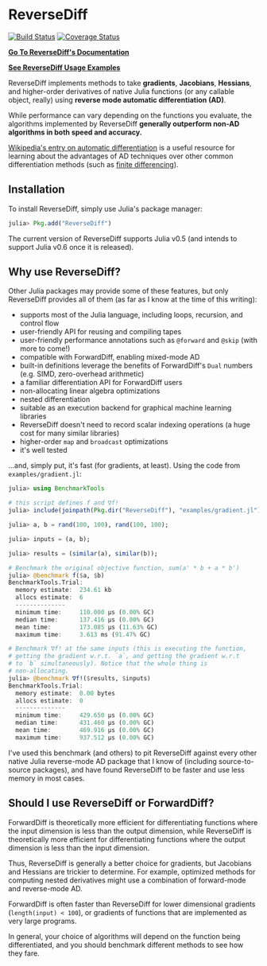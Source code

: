 # ReverseDiff

[![Build Status](https://travis-ci.org/JuliaDiff/ReverseDiff.jl.svg?branch=master)](https://travis-ci.org/JuliaDiff/ReverseDiff.jl)
[![Coverage Status](https://coveralls.io/repos/github/JuliaDiff/ReverseDiff.jl/badge.svg?branch=master)](https://coveralls.io/github/JuliaDiff/ReverseDiff.jl?branch=master)

[**Go To ReverseDiff's Documentation**](http://www.juliadiff.org/ReverseDiff.jl/)

[**See ReverseDiff Usage Examples**](https://github.com/JuliaDiff/ReverseDiff.jl/tree/master/examples)

ReverseDiff implements methods to take **gradients**, **Jacobians**, **Hessians**, and
higher-order derivatives of native Julia functions (or any callable object, really) using
**reverse mode automatic differentiation (AD)**.

While performance can vary depending on the functions you evaluate, the algorithms
implemented by ReverseDiff **generally outperform non-AD algorithms in both speed and
accuracy.**

[Wikipedia's entry on automatic differentiation](https://en.wikipedia.org/wiki/Automatic_differentiation)
is a useful resource for learning about the advantages of AD techniques over other common
differentiation methods (such as [finite differencing](https://en.wikipedia.org/wiki/Numerical_differentiation)).

## Installation

To install ReverseDiff, simply use Julia's package manager:

```julia
julia> Pkg.add("ReverseDiff")
```

The current version of ReverseDiff supports Julia v0.5 (and intends to support Julia v0.6 once it is released).

## Why use ReverseDiff?

Other Julia packages may provide some of these features, but only ReverseDiff provides all
of them (as far as I know at the time of this writing):

- supports most of the Julia language, including loops, recursion, and control flow
- user-friendly API for reusing and compiling tapes
- user-friendly performance annotations such as `@forward` and `@skip` (with more to come!)
- compatible with ForwardDiff, enabling mixed-mode AD
- built-in definitions leverage the benefits of ForwardDiff's `Dual` numbers (e.g. SIMD, zero-overhead arithmetic)
- a familiar differentiation API for ForwardDiff users
- non-allocating linear algebra optimizations
- nested differentiation
- suitable as an execution backend for graphical machine learning libraries
- ReverseDiff doesn't need to record scalar indexing operations (a huge cost for many similar libraries)
- higher-order `map` and `broadcast` optimizations
- it's well tested

...and, simply put, it's fast (for gradients, at least). Using the code from `examples/gradient.jl`:

```julia
julia> using BenchmarkTools

# this script defines f and ∇f!
julia> include(joinpath(Pkg.dir("ReverseDiff"), "examples/gradient.jl"));

julia> a, b = rand(100, 100), rand(100, 100);

julia> inputs = (a, b);

julia> results = (similar(a), similar(b));

# Benchmark the original objective function, sum(a' * b + a * b')
julia> @benchmark f($a, $b)
BenchmarkTools.Trial:
  memory estimate:  234.61 kb
  allocs estimate:  6
  --------------
  minimum time:     110.000 μs (0.00% GC)
  median time:      137.416 μs (0.00% GC)
  mean time:        173.085 μs (11.63% GC)
  maximum time:     3.613 ms (91.47% GC)

# Benchmark ∇f! at the same inputs (this is executing the function,
# getting the gradient w.r.t. `a`, and getting the gradient w.r.t
# to `b` simultaneously). Notice that the whole thing is
# non-allocating.
julia> @benchmark ∇f!($results, $inputs)
BenchmarkTools.Trial:
  memory estimate:  0.00 bytes
  allocs estimate:  0
  --------------
  minimum time:     429.650 μs (0.00% GC)
  median time:      431.460 μs (0.00% GC)
  mean time:        469.916 μs (0.00% GC)
  maximum time:     937.512 μs (0.00% GC)
```

I've used this benchmark (and others) to pit ReverseDiff against every other native
Julia reverse-mode AD package that I know of (including source-to-source packages),
and have found ReverseDiff to be faster and use less memory in most cases.

## Should I use ReverseDiff or ForwardDiff?

ForwardDiff is theoretically more efficient for differentiating functions where the input
dimension is less than the output dimension, while ReverseDiff is theoretically more
efficient for differentiating functions where the output dimension is less than the
input dimension.

Thus, ReverseDiff is generally a better choice for gradients, but Jacobians and Hessians are
trickier to determine. For example, optimized methods for computing nested derivatives might
use a combination of forward-mode and reverse-mode AD.

ForwardDiff is often faster than ReverseDiff for lower dimensional gradients (`length(input)
< 100`), or gradients of functions that are implemented as very large programs.

In general, your choice of algorithms will depend on the function being differentiated, and
you should benchmark different methods to see how they fare.
